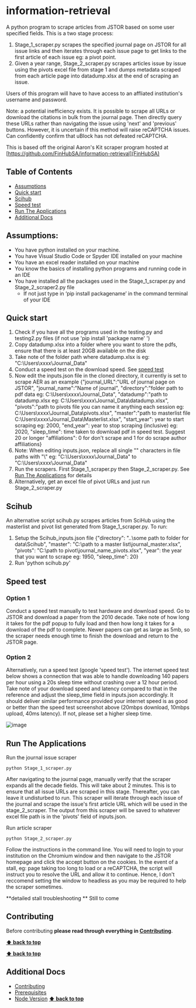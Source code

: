 # information-retrieval <!-- omit in toc -->

A python program to scrape articles from JSTOR based on some user specified fields. This is a two stage process:
1. Stage_1_scraper.py scrapes the specified journal page on JSTOR for all issue links and then iterates through each issue page to get links to the first article of each issue eg: a pivot point.
2. Given a year range, Stage_2_scraper.py scrapes articles issue by issue using the pivots excel file from stage 1 and dumps metadata scraped from each article page into datadump.xlsx at the end of scraping an issue.

Users of this program will have to have access to an affliated institution's username and password.

Note: a potential inefficiency exists. It is possible to scrape all URLs or download the citations in bulk from the journal page. Then directly query these URLs rather than navigating the issue using 'next' and 'previous' buttons. However, it is uncertain if this method will raise reCAPTCHA issues. Can confidently confirm that uBlock has not defeated reCAPTCHA.

This is based off the original Aaron's Kit scraper program hosted at [https://github.com/FinHubSA/information-retrieval](FinHubSA)

## Table of Contents <!-- omit in toc -->

<!-- TOC -->
- [Assumptions](#assumptions)
- [Quick start](#quick-start)
- [Scihub](#scihub)
- [Speed test](#speed-test)
- [Run The Applications](#run-the-applications)
- [Additional Docs](#additional-docs)
<!-- /TOC -->
## Assumptions: 
* You have python installed on your machine. 
* You have Visual Studio Code or Spyder IDE installed on your machine 
* You have an excel reader installed on your machine
* You know the basics of installing python programs and running code in an IDE
* You have installed all the packages used in the Stage_1_scraper.py and Stage_2_scraper2.py file 
    * If not just type in ‘pip install packagename’ in the command terminal of your IDE

## Quick start
1. Check if you have all the programs used in the testing.py and testing2.py files (if not use 'pip install 'package name' ')
2. Copy datadump.xlsx into a folder where you want to store the pdfs, ensure that there is at least 20GB available on the disk
3. Take note of the folder path where datadump.xlsx is eg: "C:\Users\xxxx\Journal_Data"
4. Conduct a speed test on the download speed. See [speed test](#speed-test)
5. Now edit the inputs.json file in the cloned directory, it currently is set to scrape AER as an example
{"journal_URL":"URL of journal page on JSTOR",
 "journal_name":"Name of journal",
 "directory":"folder path to pdf data eg: C:\\Users\\xxxx\\Journal_Data", 
 "datadump":"path to datadump.xlsx eg: C:\\Users\\xxxx\\Journal_Data\\datadump.xlsx", 
 "pivots":"path to pivots file you can name it anything each session eg: C:\\Users\\xxxx\\Journal_Data\\pivots.xlsx",
 "master":"path to masterlist file C:\\Users\\xxxx\\Journal_Data\\Masterlist.xlsx",
 "start_year": year to start scraping eg: 2000, 
 "end_year": year to stop scraping (inclusive) eg: 2020, 
 "sleep_time": time taken to download pdf in speed test. Suggest 20 or longer
 "affiliations": 0 for don't scrape and 1 for do scrape author affiliations}
6. Note: When editing inputs.json, replace all single "\" characters in file paths with "\\" eg: "C:\Users\xxxx\Journal_Data" to "C:\\Users\\xxxx\\Journal_Data"
7. Run the scrapers. First Stage_1_scraper.py then Stage_2_scraper.py. See [Run The Applications](#run-the-applications) for details
8. Alternatively, get an excel file of pivot URLs and just run Stage_2_scraper.py

## Scihub
An alternative script scihub.py scrapes articles from SciHub using the masterlist and pivot list generated from Stage_1_scraper.py. To run:

1. Setup the Scihub_inputs.json file 
{"directory": "..\\some path to folder for data\\Scihub",
"master": "C:\\path to a master list\\journal_master.xlsx", 
"pivots": "C:\\path to pivot\\journal_name_pivots.xlsx",
"year": the year that you want to scrape eg: 1950, 
"sleep_time": 20}
2. Run 'python scihub.py'

## Speed test
### Option 1
Conduct a speed test manually to test hardware and download speed. Go to JSTOR and download a paper from the 2010 decade. Take note of how long it takes for the pdf popup to fully load and then how long it takes for a download of the pdf to complete.
Newer papers can get as large as 5mb, so the scraper needs enough time to finish the download and return to the JSTOR page.

### Option 2
Alternatively, run a speed test (google 'speed test'). The internet speed test below shows a connection that was able to handle downloading 140 papers per hour using a 20s sleep time without crashing over a 12 hour period. Take note of your download speed and latency compared to that in the reference and adjust the sleep_time field in inputs.json accordingly. It should deliver similar performance provided your internet speed is as good or better than the speed test screenshot above (20mbps download, 10mbps upload, 40ms latency). If not, please set a higher sleep time.


![image](https://user-images.githubusercontent.com/80747408/150649316-f92d129e-5aee-490d-8c84-4ca3eca4ab3a.png)


## Run The Applications
Run the journal issue scraper
```
python Stage_1_scraper.py
```
After navigating to the journal page, manually verify that the scraper expands all the decade fields. This will take about 2 minutes. This is to ensure that all issue URLs are scraped in this stage. Thereafter, you can leave it undisturbed to run. This scraper will iterate through each issue of the journal and scrape the issue's first article URL which will be used in the stage_2_scraper. The output from this scraper will be saved to whatever excel file path is in the 'pivots' field of inputs.json.

Run article scraper
```
python Stage_2_scraper.py
```
Follow the instructions in the command line. You will need to login to your institution on the Chromium window and then navigate to the JSTOR homepage and click the accept button on the cookies.
In the event of a stall, eg: page taking too long to load or a reCAPTCHA, the script will instruct you to resolve the URL and allow it to continue. Hence, I don't reccomend setting the window to headless as you may be required to help the scraper sometimes.



**detailed stall troubleshooting **
Still to come


## Contributing

Before contributing **please read through everything in [Contributing](docs/contributing.md)**.

**[⬆ back to top](#table-of-contents)**



**[⬆ back to top](#table-of-contents)**

## Additional Docs

- [Contributing](docs/contributing.md)
- [Prerequisites](docs/prerequisites.md)
- [Node Version](docs/node-version.md)
**[⬆ back to top](#table-of-contents)**

